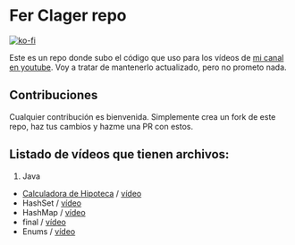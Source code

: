 # Fer Clager repo

[![ko-fi](https://www.ko-fi.com/img/githubbutton_sm.svg)](https://ko-fi.com/ferclager)

Este es un repo donde subo el código que uso para los vídeos de [mi canal en youtube](https://www.youtube.com/@FeRClager). Voy a tratar de mantenerlo actualizado, pero no prometo nada.

## Contribuciones

Cualquier contribución es bienvenida. Simplemente crea un fork de este repo, haz tus cambios y hazme una PR con estos.

## Listado de vídeos que tienen archivos:

1. Java
- [Calculadora de Hipoteca](./java/05-hipoteca) / [vídeo](https://youtu.be/yezTelCLtfk)
- HashSet / [vídeo](https://youtu.be/A71gMutZA0o)
- HashMap / [vídeo](https://youtu.be/sNrssYYQW4c)
- final / [vídeo](https://youtu.be/VG0yCnP9S0g)
- Enums / [vídeo](https://youtu.be/JuzeZ0DxOW4)